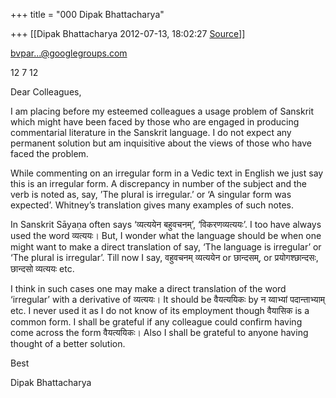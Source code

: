 +++
title = "000 Dipak Bhattacharya"

+++
[[Dipak Bhattacharya	2012-07-13, 18:02:27 [Source](https://groups.google.com/g/bvparishat/c/9d9qDNSHAnQ)]]



[bvpar...@googlegroups.com]()

12 7 12

Dear Colleagues,

I am placing before my esteemed colleagues a usage problem of Sanskrit which might have been faced by those who are engaged in producing commentarial literature in the Sanskrit language. I do not expect any permanent solution but am inquisitive about the views of those who have faced the problem.

While commenting on an irregular form in a Vedic text in English we just say this is an irregular form. A discrepancy in number of the subject and the verb is noted as, say, ’The plural is irregular.’ or ‘A singular form was expected’. Whitney’s translation gives many examples of such notes.

In Sanskrit Sāyaṇa often says ‘व्यत्ययेन बहुवचनम्’, ‘विकरणव्यत्ययः’. I too have always used the word व्यत्ययः। But, I wonder what the language should be when one might want to make a direct translation of say, ‘The language is irregular’ or ‘The plural is irregular’. Till now I say, वहुवचनम् व्यत्ययेन or छान्दसम्, or प्रयोगश्छान्दसः, छान्दसो व्यत्ययः etc.

I think in such cases one may make a direct translation of the word ‘irregular’ with a derivative of व्यत्ययः। It should be वैयत्ययिकः by न य्वाभ्यां पदान्ताभ्याम् etc. I never used it as I do not know of its employment though वैयासिक is a common form. I shall be grateful if any colleague could confirm having come across the form वैयत्ययिकः। Also I shall be grateful to anyone having thought of a better solution.

Best

Dipak Bhattacharya


